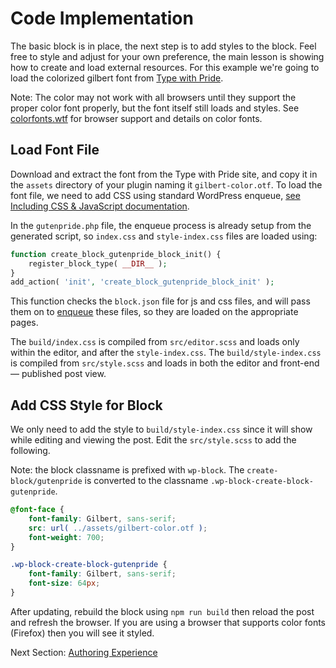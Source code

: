 # Code Implementation

The basic block is in place, the next step is to add styles to the block. Feel free to style and adjust for your own preference, the main lesson is showing how to create and load external resources. For this example we're going to load the colorized gilbert font from [Type with Pride](https://www.typewithpride.com/).

Note: The color may not work with all browsers until they support the proper color font properly, but the font itself still loads and styles. See [colorfonts.wtf](https://www.colorfonts.wtf/) for browser support and details on color fonts.

## Load Font File

Download and extract the font from the Type with Pride site, and copy it in the `assets` directory of your plugin naming it `gilbert-color.otf`. To load the font file, we need to add CSS using standard WordPress enqueue, [see Including CSS & JavaScript documentation](https://developer.wordpress.org/themes/basics/including-css-javascript/).

In the `gutenpride.php` file, the enqueue process is already setup from the generated script, so `index.css` and `style-index.css` files are loaded using:

```php
function create_block_gutenpride_block_init() {
	register_block_type( __DIR__ );
}
add_action( 'init', 'create_block_gutenpride_block_init' );
```

This function checks the `block.json` file for js and css files, and will pass them on to [enqueue](https://developer.wordpress.org/themes/basics/including-css-javascript/) these files, so they are loaded on the appropriate pages.

The `build/index.css` is compiled from `src/editor.scss` and loads only within the editor, and after the `style-index.css`.
The `build/style-index.css` is compiled from `src/style.scss` and loads in both the editor and front-end — published post view.

## Add CSS Style for Block

We only need to add the style to `build/style-index.css` since it will show while editing and viewing the post. Edit the `src/style.scss` to add the following.

Note: the block classname is prefixed with `wp-block`. The `create-block/gutenpride` is converted to the classname `.wp-block-create-block-gutenpride`.

```scss
@font-face {
	font-family: Gilbert, sans-serif;
	src: url( ../assets/gilbert-color.otf );
	font-weight: 700;
}

.wp-block-create-block-gutenpride {
	font-family: Gilbert, sans-serif;
	font-size: 64px;
}
```

After updating, rebuild the block using `npm run build` then reload the post and refresh the browser. If you are using a browser that supports color fonts (Firefox) then you will see it styled.

Next Section: [Authoring Experience](/docs/getting-started/create-block/author-experience.md)
